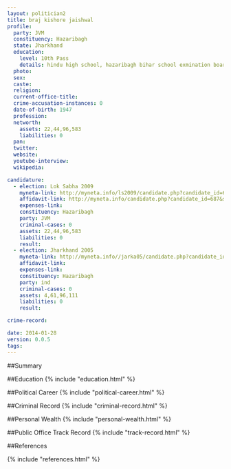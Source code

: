 ```yaml
---
layout: politician2
title: braj kishore jaishwal
profile: 
  party: JVM
  constituency: Hazaribagh
  state: Jharkhand
  education: 
    level: 10th Pass
    details: hindu high school, hazaribagh bihar school exmination board, patna 1957
  photo: 
  sex: 
  caste: 
  religion: 
  current-office-title: 
  crime-accusation-instances: 0
  date-of-birth: 1947
  profession: 
  networth: 
    assets: 22,44,96,583
    liabilities: 0
  pan: 
  twitter: 
  website: 
  youtube-interview: 
  wikipedia: 

candidature: 
  - election: Lok Sabha 2009
    myneta-link: http://myneta.info/ls2009/candidate.php?candidate_id=687
    affidavit-link: http://myneta.info/candidate.php?candidate_id=687&scan=original
    expenses-link: 
    constituency: Hazaribagh 
    party: JVM
    criminal-cases: 0
    assets: 22,44,96,583
    liabilities: 0
    result:  
  - election: Jharkhand 2005
    myneta-link: http://myneta.info//jarka05/candidate.php?candidate_id=82
    affidavit-link: 
    expenses-link: 
    constituency: Hazaribagh 
    party: ind
    criminal-cases: 0
    assets: 4,61,96,111
    liabilities: 0
    result:  

crime-record: 

date: 2014-01-28
version: 0.0.5
tags: 
---
```

##Summary


##Education
{% include "education.html" %}


##Political Career
{% include "political-career.html" %}


##Criminal Record
{% include "criminal-record.html" %}


##Personal Wealth
{% include "personal-wealth.html" %}


##Public Office Track Record
{% include "track-record.html" %}


##References


{% include "references.html" %}